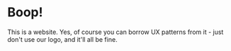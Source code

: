 # Boop!

This is a website. Yes, of course you can borrow UX patterns from it - just don't use our logo, and it'll all be fine. 
